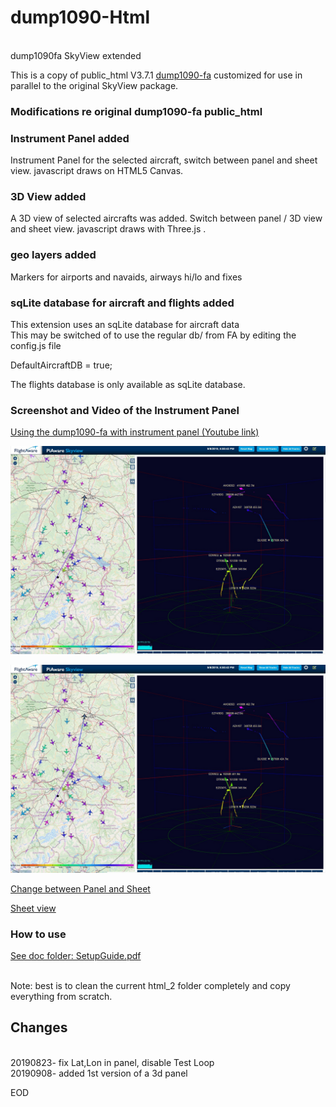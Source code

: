 # dump1090-Html<br>
<br>dump1090fa SkyView extended<br>

This is a copy of public_html V3.7.1 [dump1090-fa](https://github.com/flightaware/dump1090)
customized for use in parallel to the original SkyView package.

### Modifications re original dump1090-fa public_html

### Instrument Panel added
Instrument Panel for the selected aircraft, switch between panel and sheet view.
javascript draws on HTML5 Canvas.

### 3D View added
A 3D view of selected aircrafts was added. Switch between panel / 3D view and sheet view.
javascript draws with Three.js .

### geo layers added
Markers for airports and navaids, airways hi/lo and fixes

### sqLite database for aircraft and flights added
This extension uses an sqLite database for aircraft data <br>
This may be switched of to use the regular db/ from FA by editing the config.js file<br>

DefaultAircraftDB = true;<br>

The flights database is only available as sqLite database.


### Screenshot and Video of the Instrument Panel

[Using the dump1090-fa with instrument panel (Youtube link)](https://www.youtube.com/watch?v=mQ3SeIqvK6E)


[![Panel view ](doc/screen-3dpanel.jpg)](doc/screen-ipanel.jpg)

[![3D view ](doc/screen-3dpanel.jpg)](doc/screen-3dpanel.jpg)

[Change between Panel and Sheet](doc/screen-changeView.jpg)

[Sheet view](https://raw.githubusercontent.com/bm98/dump1090/master/img/dump1090-fa-Mod3.png)


### How to use


[See doc folder:  SetupGuide.pdf](doc/SetupGuide.pdf)
 
<br>Note: best is to clean the current html_2 folder completely and copy everything from scratch.
 
## Changes
<br>20190823- fix Lat,Lon in panel, disable Test Loop
<br>20190908- added 1st version of a 3d panel 


EOD